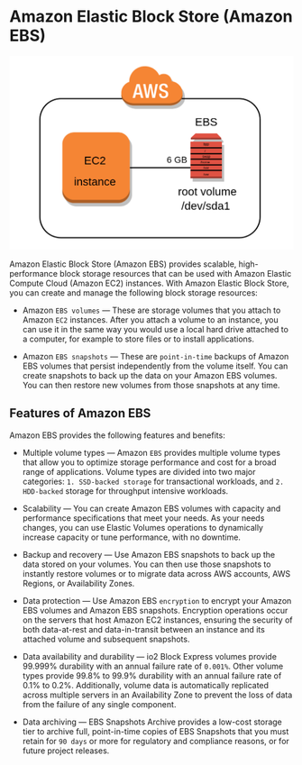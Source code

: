 # Amazon Elastic Block Store (Amazon EBS)

![Amazon Elastic Block Store (Amazon EBS)](img/image.png)

Amazon Elastic Block Store (Amazon EBS) provides scalable, high-performance block storage resources that can be used with Amazon Elastic Compute Cloud (Amazon EC2) instances. With Amazon Elastic Block Store, you can create and manage the following block storage resources:

- Amazon `EBS volumes` — These are storage volumes that you attach to Amazon `EC2` instances. After you attach a volume to an instance, you can use it in the same way you would use a local hard drive attached to a computer, for example to store files or to install applications.

- Amazon `EBS snapshots` — These are `point-in-time` backups of Amazon EBS volumes that persist independently from the volume itself. You can create snapshots to back up the data on your Amazon EBS volumes. You can then restore new volumes from those snapshots at any time.

## Features of Amazon EBS

Amazon EBS provides the following features and benefits:

- Multiple volume types — Amazon `EBS` provides multiple volume types that allow you to optimize storage performance and cost for a broad range of applications. 
Volume types are divided into two major categories: `1. SSD-backed storage` for transactional workloads, and `2. HDD-backed` storage for throughput intensive workloads.

- Scalability — You can create Amazon EBS volumes with capacity and performance specifications that meet your needs. As your needs changes, you can use Elastic Volumes operations to dynamically increase capacity or tune performance, with no downtime.

- Backup and recovery — Use Amazon EBS snapshots to back up the data stored on your volumes. You can then use those snapshots to instantly restore volumes or to migrate data across AWS accounts, AWS Regions, or Availability Zones.

- Data protection — Use Amazon EBS `encryption` to encrypt your Amazon EBS volumes and Amazon EBS snapshots. Encryption operations occur on the servers that host Amazon EC2 instances, ensuring the security of both data-at-rest and data-in-transit between an instance and its attached volume and subsequent snapshots.

- Data availability and durability — io2 Block Express volumes provide 99.999% durability with an annual failure rate of `0.001%`. Other volume types provide 99.8% to 99.9% durability with an annual failure rate of 0.1% to 0.2%. Additionally, volume data is automatically replicated across multiple servers in an Availability Zone to prevent the loss of data from the failure of any single component.

- Data archiving — EBS Snapshots Archive provides a low-cost storage tier to archive full, point-in-time copies of EBS Snapshots that you must retain for `90 days` or more for regulatory and compliance reasons, or for future project releases.